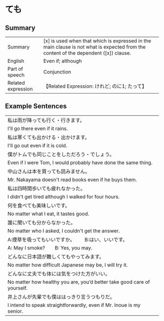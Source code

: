 # ても

## Summary

<table><tr>   <td>Summary</td>   <td>[x] is used when that which is expressed in the main clause is not what is expected from the content of the dependent ([x]) clause.</td></tr><tr>   <td>English</td>   <td>Even if; although</td></tr><tr>   <td>Part of speech</td>   <td>Conjunction</td></tr><tr>   <td>Related expression</td>   <td>【Related Expression: けれど; のに1; たって】</td></tr></table>

## Example Sentences

<table><tr><td>私は雨が降っても行く・行きます。</td></tr><tr><td>I'll go there even if it rains.</td></tr><tr><td>私は寒くても出かける・出かけます。</td></tr><tr><td>I'll go out even if it is cold.</td></tr><tr><td>僕がトムでも同じことをしただろう・でしょう。</td></tr><tr><td>Even if I were Tom, I would probably have done the same thing.</td></tr><tr><td>中山さんは本を買っても読みません。</td></tr><tr><td>Mr. Nakayama doesn't read books even if he buys them.</td></tr><tr><td>私は四時間歩いても疲れなかった。</td></tr><tr><td>I didn't get tired although I walked for four hours.</td></tr><tr><td>何を食べても美味しいです。</td></tr><tr><td>No matter what I eat, it tastes good.</td></tr><tr><td>誰に聞いても分からなかった。</td></tr><tr><td>No matter who I asked, I couldn't get the answer.</td></tr><tr><td>A:煙草を吸ってもいいですか。  B:はい、いいです。</td></tr><tr><td>A: May I smoke?&emsp;&emsp;B: Yes, you may.</td></tr><tr><td>どんなに日本語が難しくてもやってみます。</td></tr><tr><td>No matter how difficult Japanese may be, I will try it.</td></tr><tr><td>どんなに丈夫でも体には気をつけた方がいい。</td></tr><tr><td>No matter how healthy you are, you’d better take good care of yourself.</td></tr><tr><td>井上さんが先輩でも僕ははっきり言うつもりだ。</td></tr><tr><td>I intend to speak straightforwardly, even if Mr. Inoue is my senior.</td></tr></table>

